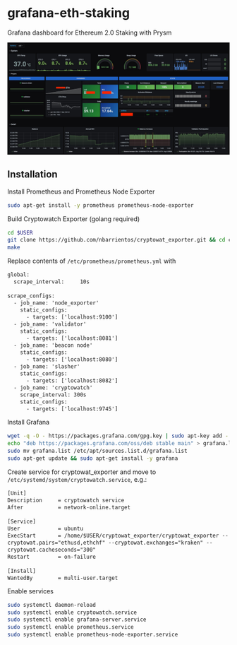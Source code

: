 # grafana-eth-staking
Grafana dashboard for Ethereum 2.0 Staking with Prysm

![Screenshot](screenshot.jpg)

## Installation

Install Prometheus and Prometheus Node Exporter

```bash
sudo apt-get install -y prometheus prometheus-node-exporter
```

Build Cryptowatch Exporter (golang required)
```bash
cd $USER
git clone https://github.com/nbarrientos/cryptowat_exporter.git && cd cryptowat_exporter
make
```

Replace contents of `/etc/prometheus/prometheus.yml` with
```
global:
  scrape_interval:     10s 

scrape_configs:
  - job_name: 'node_exporter'
    static_configs:
      - targets: ['localhost:9100']
  - job_name: 'validator'
    static_configs:
      - targets: ['localhost:8081']
  - job_name: 'beacon node'
    static_configs:
      - targets: ['localhost:8080']
  - job_name: 'slasher'
    static_configs:
      - targets: ['localhost:8082']
  - job_name: 'cryptowatch'
    scrape_interval: 300s
    static_configs:
      - targets: ['localhost:9745']

```



Install Grafana

```bash
wget -q -O - https://packages.grafana.com/gpg.key | sudo apt-key add -
echo "deb https://packages.grafana.com/oss/deb stable main" > grafana.list
sudo mv grafana.list /etc/apt/sources.list.d/grafana.list
sudo apt-get update && sudo apt-get install -y grafana
```

Create service for cryptowat_exporter and move to `/etc/systemd/system/cryptowatch.service`, e.g.:

```
[Unit]
Description     = cryptowatch service
After           = network-online.target

[Service]
User            = ubuntu
ExecStart       = /home/$USER/cryptowat_exporter/cryptowat_exporter --cryptowat.pairs="ethusd,ethchf" --cryptowat.exchanges="kraken" --cryptowat.cacheseconds="300"
Restart         = on-failure

[Install]
WantedBy    	= multi-user.target
```

Enable services

```bash
sudo systemctl daemon-reload
sudo systemctl enable cryptowatch.service
sudo systemctl enable grafana-server.service
sudo systemctl enable prometheus.service
sudo systemctl enable prometheus-node-exporter.service
```

